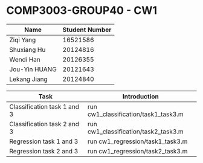 # COMP3003-GROUP40 - CW1



| Name               | Student Number | 
| ------------------ | -------------- | 
| Ziqi Yang          | 16521586       | 
| Shuxiang Hu        | 20124816       |   
| Wendi Han          | 20126355       |   
| Jou-Yin HUANG       | 20121643      |   
| Lekang Jiang        | 20124840      | 


| Task         | Introduction |
| ------------------ | ------------------ |
| Classification task 1 and 3 | run cw1_classification/task1_task3.m |
| Classification task 2 and 3 | run cw1_classification/task2_task3.m |
| Regression task 1 and 3 | run cw1_regression/task1_task3.m |
| Regression task 2 and 3 | run cw1_regression/task2_task3.m |

